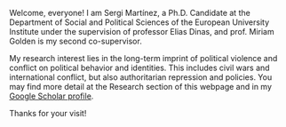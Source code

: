 Welcome, everyone! I am Sergi Martínez, a Ph.D. Candidate at the Department of Social and Political Sciences of the European University Institute under the supervision of professor Elias Dinas, and prof. Miriam Golden is my second co-supervisor. 

My research interest lies in the long-term imprint of political violence and conflict on political behavior and identities. This includes civil wars and international conflict, but also authoritarian repression and policies. You may find more detail at the Research section of this webpage and in my [Google Scholar profile](https://scholar.google.es/citations?hl=en&user=V5c0kqoAAAAJ). 

Thanks for your visit!
